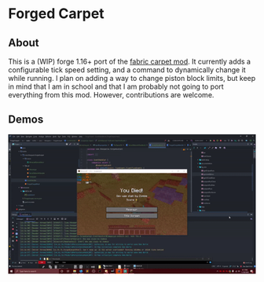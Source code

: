 # Forged Carpet

## About

This is a (WIP) forge 1.16+ port of the [fabric carpet mod](https://github.com/gnembon/fabric-carpet).
It currently adds a configurable tick speed setting, and a command to dynamically change it while running. 
I plan on adding a way to change piston block limits, but keep in mind that I am in school and 
that I am probably not going to port everything from this mod. However, contributions are welcome.

## Demos

![Death Demo](assets/death_demo.gif)